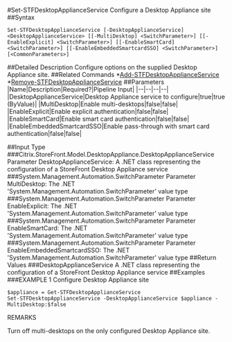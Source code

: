 #Set-STFDesktopApplianceService
Configure a Desktop Appliance site
##Syntax
```Set-STFDesktopApplianceService [-DesktopApplianceService] <DesktopApplianceService> [[-MultiDesktop] <SwitchParameter>] [[-EnableExplicit] <SwitchParameter>] [[-EnableSmartCard] <SwitchParameter>] [[-EnableEmbeddedSmartcardSSO] <SwitchParameter>] [<CommonParameters>]
```
##Detailed Description
Configure options on the supplied Desktop Appliance site.
##Related Commands
*[Add-STFDesktopApplianceService](Add-STFDesktopApplianceService)
*[Remove-STFDesktopApplianceService](Remove-STFDesktopApplianceService)
##Parameters
|Name|Description|Required?|Pipeline Input||--|--|--|--||DesktopApplianceService|Desktop Appliance service to configure|true|true (ByValue)||MultiDesktop|Enable multi-desktops|false|false||EnableExplicit|Enable explicit authentication|false|false||EnableSmartCard|Enable smart card authentication|false|false||EnableEmbeddedSmartcardSSO|Enable pass-through with smart card authentication|false|false|##Input Type
###Citrix.StoreFront.Model.DesktopAppliance.DesktopApplianceService
Parameter DesktopApplianceService: A .NET class representing the configuration of a StoreFront Desktop Appliance service
###System.Management.Automation.SwitchParameter
Parameter MultiDesktop: The .NET 'System.Management.Automation.SwitchParameter' value type
###System.Management.Automation.SwitchParameter
Parameter EnableExplicit: The .NET 'System.Management.Automation.SwitchParameter' value type
###System.Management.Automation.SwitchParameter
Parameter EnableSmartCard: The .NET 'System.Management.Automation.SwitchParameter' value type
###System.Management.Automation.SwitchParameter
Parameter EnableEmbeddedSmartcardSSO: The .NET 'System.Management.Automation.SwitchParameter' value type
##Return Values
###DesktopApplianceService
A .NET class representing the configuration of a StoreFront Desktop Appliance service
##Examples
###EXAMPLE 1 Configure Desktop Appliance site
```$appliance = Get-STFDesktopApplianceService
Set-STFDesktopApplianceService -DesktopApplianceService $appliance -MultiDesktop:$false
```
REMARKS

Turn off multi-desktops on the only configured Desktop Appliance site.
